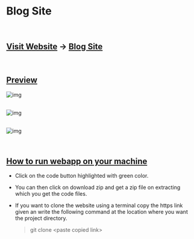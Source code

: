 # **Blog Site**

<br/>

## <u>Visit Website</u> -> [Blog Site](https://keshavsingh7.github.io/blog-site/)

<br/>

## <u>Preview</u>

![img](https://i.postimg.cc/zfgRCYCY/blog-site-1.png)
<br/>
<br/>

![img](https://i.postimg.cc/sX3DvkKc/blog-site-2.png)
<br/>
<br/>

![img](https://i.postimg.cc/qR9r2WxS/blog-site-4.png)

<br/>

## <u>How to run webapp on your machine</u>

- Click on the code button highlighted with green color.
- You can then click on download zip and get a zip file on extracting which you get the code files.

- If you want to clone the website using a terminal copy the https link given an write the following
  command at the location where you want the project directory.
  > git clone \<paste copied link\>
